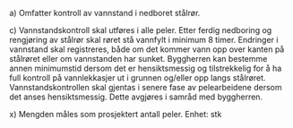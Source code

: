 a) Omfatter kontroll av vannstand i nedboret stålrør.

c) Vannstandskontroll skal utføres i alle peler. Etter ferdig nedboring og rengjøring av stålrør skal røret stå vannfylt i minimum 8 timer. Endringer i vannstand skal registreres, både om det kommer vann opp over kanten på stålrøret eller om vannstanden har sunket.
Byggherren kan bestemme annen minimumstid dersom det er hensiktsmessig og tilstrekkelig for å ha full kontroll på vannlekkasjer ut i grunnen og/eller opp langs stålrøret.
Vannstandskontrollen skal gjentas i senere fase av pelearbeidene dersom det anses hensiktsmessig. Dette avgjøres i samråd med byggherren.

x) Mengden måles som prosjektert antall peler. Enhet: stk

